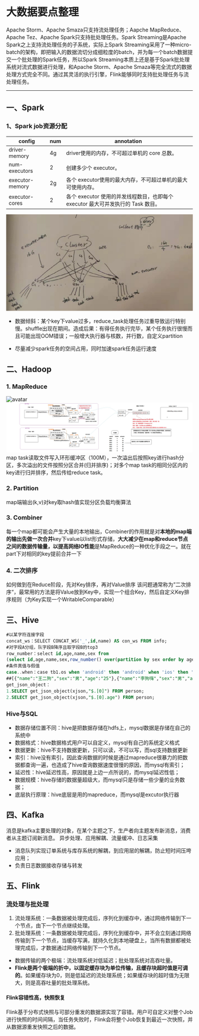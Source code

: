 # 大数据要点整理
Apache Storm、Apache Smaza只支持流处理任务；Aapche MapReduce、Apache Tez、Apache Spark只支持批处理任务。Spark Streaming是Apache Spark之上支持流处理任务的子系统，实际上Spark Streaming采用了一种micro-batch的架构，即把输入的数据流切分成细粒度的batch，并为每一个batch数据提交一个批处理的Spark任务，所以Spark Streaming本质上还是基于Spark批处理系统对流式数据进行处理，和Apache Storm、Apache Smaza等完全流式的数据处理方式完全不同。通过其灵活的执行引擎，Flink能够同时支持批处理任务与流处理任务。

---
## 一、Spark
### 1、Spark job资源分配

|config|num|annotation|
|--------|--------|--------|
|driver-memory	|4g	|driver使用的内存，不可超过单机的 core 总数。
|num-executors	|2 |创建多少个 executor。
|executor-memory	|2g	|各个 executor使用的最大内存，不可超过单机的最大可使用内存。
|executor-cores	|2	|各个 executor 使用的并发线程数目，也即每个 executor 最大可并发执行的 Task 数目。
![avatar](img/cluster.jpg)
- 数据倾斜：某个key下value过多，reduce_task处理任务过重导致运行特别慢。shuffle出现在期间。造成后果：有得任务执行完毕，某个任务执行很慢而且可能出现OOM错误；一般增大执行器与核数，并行数，自定义partition

- 尽量减少spark任务的空间占用，同时加速spark任务运行速度

## 二、Hadoop
### 1. MapReduce
![avatar](https://images2018.cnblogs.com/blog/1001760/201802/1001760-20180228124848632-694325369.png)
![avatar](img/mr.jpg)
map task读取文件写入环形缓冲区（100M），一次溢出后按照key进行hash分区，多次溢出的文件按照分区合并(归并排序)；对多个map task的相同分区内的key进行归并排序，然后传给reduce task。

### 2. Partition
map端输出(k,v)对key取hash值实现分区负载均衡算法

### 3. Combiner
每一个map都可能会产生大量的本地输出，Combiner的作用就是对**本地的map端的输出先做一次合并**key下value以list形式存储，**大大减少在map和reduce节点之间的数据传输量，以提高网络IO性能**是MapReduce的一种优化手段之一。就在part下对相同的key提前合并一下

### 4. 二次排序
如何做到在Reduce阶段，先对Key排序，再对Value排序
该问题通常称为”二次排序“，最常用的方法是将Value放到Key中，实现一个组合Key，然后自定义Key排序规则（为Key实现一个WritableComparable）


## 三、Hive
```sql
#以某字符连接字段
concat_ws：SELECT CONCAT_WS('_',id,name) AS con_ws FROM info;
#对字段A分组，队字段B降序且取字段B的top3
row_number：select id,age,name,sex from
(select id,age,name,sex,row_number() over(partition by sex order by age desc) as rownumber from rownumber) temp where rownumber<3 
#条件真值与假值
case..when：case tb1.os when 'android' then 'android' when 'ios' then 'iPhone' else 'PC' end as os
##[{"name":"王二狗","sex":"男","age":"25"},{"name":"李狗嗨","sex":"男","age":"47"}]
get_json_object：
1.SELECT get_json_object(xjson,"$.[0]") FROM person;
2.SELECT get_json_object(xjson,"$.[0].age") FROM person;
```

### Hive与SQL
- 数据存储位置不同：hive是把数据存储在hdfs上，mysql数据是存储在自己的系统中
- 数据格式：hive数据格式用户可以自定义，mysql有自己的系统定义格式
- 数据更新：hive不支持数据更新，只可以读，不可以写，而sql支持数据更新
- 索引：hive没有索引，因此查询数据的时候是通过mapreduce很暴力的把数据都查询一遍，也造成了hive查询数据速度很慢的原因，而mysql有索引；
- 延迟性：hive延迟性高，原因就是上边一点所说的，而mysql延迟性低；
- 数据规模：hive存储的数据量超级大，而mysql只是存储一些少量的业务数据；
- 底层执行原理：hive底层是用的mapreduce，而mysql是excutor执行器

## 四、Kafka
消息是kafka主要处理的对象，在某个主题之下，生产者向主题发布新消息，消费者从主题订阅新消息。
异步处理、应用解耦、流量缓冲、日志采集
- 消息队列实现订单系统与库存系统的解耦，到应用层的解耦，防止短时间压垮应用；
- 负责日志数据接收存储与转发

## 五、Flink
### 流处理与批处理
1. 流处理系统：一条数据被处理完成后，序列化到缓存中，通过网络传输到下一个节点，由下一个节点继续处理。
2. 批处理系统：一条数据被处理完成后，序列化到缓存中，并不会立刻通过网络传输到下一个节点，当缓存写满，就持久化到本地硬盘上，当所有数据都被处理完成后，才数据通过网络传输到下一个节点。

- 数据传输的两个极端：流处理系统对低延迟；批处理系统对高吞吐量。
- **Flink是两个极端的折中，以固定缓存块为单位传输，且缓存块超时值是可调的**。如果缓存块为0，则是低延迟的流处理系统；如果缓存块的超时值为无限大，则是高吞吐量的批处理系统。

#### Flink容错性高，快照恢复
Flink基于分布式快照与可部分重发的数据源实现了容错。用户可自定义对整个Job进行快照的时间间隔，当任务失败时，Flink会将整个Job恢复到最近一次快照，并从数据源重发快照之后的数据。

